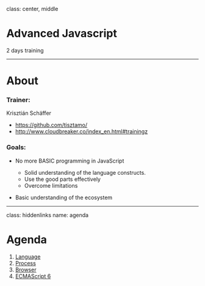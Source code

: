 class: center, middle

# Advanced Javascript

2 days training

---
# About

### Trainer:

Krisztián Schäffer

 - https://github.com/tisztamo/
 - http://www.cloudbreaker.co/index_en.html#trainingz

### Goals:

- No more BASIC programming in JavaScript
  - Solid understanding of the language constructs.
  - Use the good parts effectively
  - Overcome limitations

- Basic understanding of the ecosystem 

---
class: hiddenlinks
name: agenda

# Agenda

1. [Language](?language.md)
2. [Process](?process.md)
3. [Browser](?browser.md)
4. [ECMAScript 6](?es6.md)
